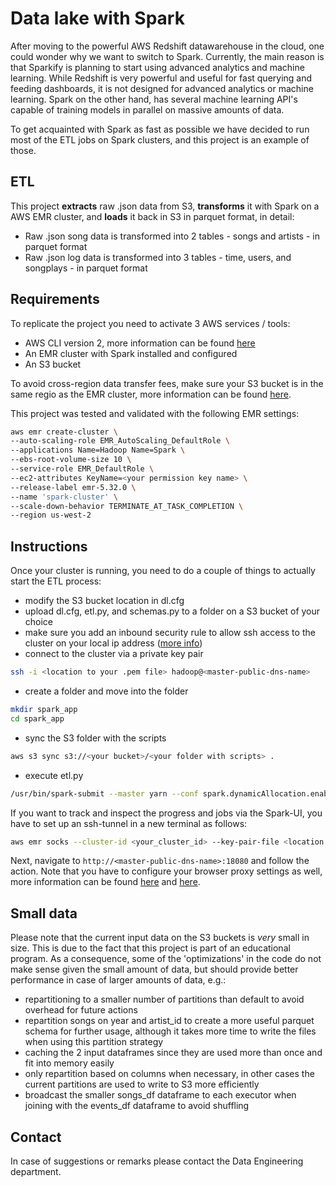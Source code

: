 # Data lake with Spark

After moving to the powerful AWS Redshift datawarehouse in the cloud, one could wonder why we want to switch to Spark. 
Currently, the main reason is that Sparkify is planning to start using advanced analytics and machine learning. While
Redshift is very powerful and useful for fast querying and feeding dashboards, it is not designed for advanced analytics
or machine learning. Spark on the other hand, has several machine learning API's capable of training models in parallel
on massive amounts of data.

To get acquainted with Spark as fast as possible we have decided to run most of the ETL jobs on Spark clusters, and this
project is an example of those.

## ETL

This project **extracts** raw .json data from S3, **transforms** it with Spark on a AWS EMR cluster, and **loads**
it back in S3 in parquet format, in detail:

- Raw .json song data is transformed into 2 tables - songs and artists - in parquet format
- Raw .json log data is transformed into 3 tables - time, users, and songplays - in parquet format

## Requirements

To replicate the project you need to activate 3 AWS services / tools:

- AWS CLI version 2, more information can be found [here][cli_version_2]
- An EMR cluster with Spark installed and configured
- An S3 bucket

To avoid cross-region data transfer fees, make sure your S3 bucket is in the same regio as the EMR cluster, more 
information can be found [here][s3_info].

This project was tested and validated with the following EMR settings:

```bash
aws emr create-cluster \
--auto-scaling-role EMR_AutoScaling_DefaultRole \
--applications Name=Hadoop Name=Spark \
--ebs-root-volume-size 10 \
--service-role EMR_DefaultRole \
--ec2-attributes KeyName=<your permission key name> \
--release-label emr-5.32.0 \
--name 'spark-cluster' \
--scale-down-behavior TERMINATE_AT_TASK_COMPLETION \
--region us-west-2
```

## Instructions

Once your cluster is running, you need to do a couple of things to actually start the ETL process:

- modify the S3 bucket location in dl.cfg
- upload dl.cfg, etl.py, and schemas.py to a folder on a S3 bucket of your choice
- make sure you add an inbound security rule to allow ssh access to the cluster on your local ip address ([more info][ssh_master_node])
- connect to the cluster via a private key pair

```bash
ssh -i <location to your .pem file> hadoop@<master-public-dns-name>
```
- create a folder and move into the folder

```bash
mkdir spark_app
cd spark_app
``` 

- sync the S3 folder with the scripts

 ```bash
 aws s3 sync s3://<your bucket>/<your folder with scripts> .
```

- execute etl.py

```bash
/usr/bin/spark-submit --master yarn --conf spark.dynamicAllocation.enabled=true etl.py
```

If you want to track and inspect the progress and jobs via the Spark-UI, you have to set up an ssh-tunnel in a new
terminal as follows:

```bash
aws emr socks --cluster-id <your_cluster_id> --key-pair-file <location to your .pem file>
```

Next, navigate to `http://<master-public-dns-name>:18080` and follow the action. Note that you have to configure your
browser proxy settings as well, more information can be found [here][emr_ssh_tunnel] and [here][emr_master_node].

## Small data

Please note that the current input data on the S3 buckets is *very* small in size. This is due to the fact that this
project is part of an educational program. As a consequence, some of the 'optimizations' in the code do not make sense
given the small amount of data, but should provide better performance in case of larger amounts of data, e.g.:

- repartitioning to a smaller number of partitions than default to avoid overhead for future actions
- repartition songs on year and artist_id to create a more useful parquet schema for further usage, although it takes
more time to write the files when using this partition strategy
- caching the 2 input dataframes since they are used more than once and fit into memory easily
- only repartition based on columns when necessary, in other cases the current partitions are used to write to S3
more efficiently
- broadcast the smaller songs_df dataframe to each executor when joining with the events_df dataframe to avoid shuffling

## Contact

In case of suggestions or remarks please contact the Data Engineering department.

[cli_version_2]: https://docs.aws.amazon.com/cli/latest/userguide/install-cliv2.html
[s3_info]: https://docs.aws.amazon.com/emr/latest/ManagementGuide/emr-plan-region.html
[ssh_master_node]: https://docs.aws.amazon.com/emr/latest/ManagementGuide/emr-connect-master-node-ssh.html
[emr_ssh_tunnel]: https://docs.aws.amazon.com/emr/latest/ManagementGuide/emr-ssh-tunnel.html
[emr_master_node]: https://docs.aws.amazon.com/emr/latest/ManagementGuide/emr-connect-master-node-proxy.html
